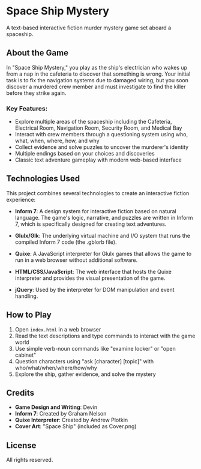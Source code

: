 # Space Ship Mystery

A text-based interactive fiction murder mystery game set aboard a spaceship.

## About the Game

In "Space Ship Mystery," you play as the ship's electrician who wakes up from a nap in the cafeteria to discover that something is wrong. Your initial task is to fix the navigation systems due to damaged wiring, but you soon discover a murdered crew member and must investigate to find the killer before they strike again.

### Key Features:
- Explore multiple areas of the spaceship including the Cafeteria, Electrical Room, Navigation Room, Security Room, and Medical Bay
- Interact with crew members through a questioning system using who, what, when, where, how, and why
- Collect evidence and solve puzzles to uncover the murderer's identity
- Multiple endings based on your choices and discoveries
- Classic text adventure gameplay with modern web-based interface

## Technologies Used

This project combines several technologies to create an interactive fiction experience:

- **Inform 7**: A design system for interactive fiction based on natural language. The game's logic, narrative, and puzzles are written in Inform 7, which is specifically designed for creating text adventures.

- **Glulx/Glk**: The underlying virtual machine and I/O system that runs the compiled Inform 7 code (the .gblorb file).

- **Quixe**: A JavaScript interpreter for Glulx games that allows the game to run in a web browser without additional software.

- **HTML/CSS/JavaScript**: The web interface that hosts the Quixe interpreter and provides the visual presentation of the game.

- **jQuery**: Used by the interpreter for DOM manipulation and event handling.

## How to Play

1. Open `index.html` in a web browser
2. Read the text descriptions and type commands to interact with the game world
3. Use simple verb-noun commands like "examine locker" or "open cabinet"
4. Question characters using "ask [character] [topic]" with who/what/when/where/how/why
5. Explore the ship, gather evidence, and solve the mystery

## Credits

- **Game Design and Writing**: Devin
- **Inform 7**: Created by Graham Nelson
- **Quixe Interpreter**: Created by Andrew Plotkin
- **Cover Art**: "Space Ship" (included as Cover.png)

## License

All rights reserved.
